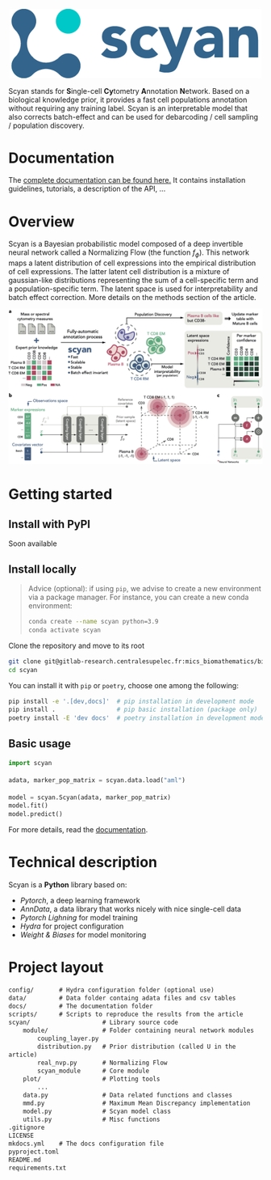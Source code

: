 <p align="center">
  <img src="./docs/assets/logo.png" alt="scyan_logo" width="500"/>
</p>

Scyan stands for **S**ingle-cell **Cy**tometry **A**nnotation **N**etwork. Based on a biological knowledge prior, it provides a fast cell populations annotation without requiring any training label. Scyan is an interpretable model that also corrects batch-effect and can be used for debarcoding / cell sampling / population discovery.

# Documentation

The [complete documentation can be found here.](https://2017blampeyq.pages.centralesupelec.fr/scyan/) It contains installation guidelines, tutorials, a description of the API, ...

# Overview

Scyan is a Bayesian probabilistic model composed of a deep invertible neural network called a Normalizing Flow (the function $f_{\phi}$). This network maps a latent distribution of cell expressions into the empirical distribution of cell expressions. The latter latent cell distribution is a mixture of gaussian-like distributions representing the sum of a cell-specific term and a population-specific term. The latent space is used for interpretability and batch effect correction. More details on the methods section of the article.

<p align="center">
  <img src="./docs/assets/overview.png" alt="overview_image"/>
</p>

# Getting started

## Install with PyPI

Soon available

## Install locally

> Advice (optional): if using `pip`, we advise to create a new environment via a package manager. For instance, you can create a new conda environment:
>
> ```bash
> conda create --name scyan python=3.9
> conda activate scyan
> ```

Clone the repository and move to its root

```bash
git clone git@gitlab-research.centralesupelec.fr:mics_biomathematics/biomaths/scyan.git
cd scyan
```

You can install it with `pip` or `poetry`, choose one among the following:

```bash
pip install -e '.[dev,docs]'  # pip installation in development mode
pip install .                 # pip basic installation (package only)
poetry install -E 'dev docs'  # poetry installation in development mode
```

## Basic usage

```py
import scyan

adata, marker_pop_matrix = scyan.data.load("aml")

model = scyan.Scyan(adata, marker_pop_matrix)
model.fit()
model.predict()
```

For more details, read the [documentation](https://2017blampeyq.pages.centralesupelec.fr/scyan/).

# Technical description

Scyan is a **Python** library based on:

- _Pytorch_, a deep learning framework
- _AnnData_, a data library that works nicely with nice single-cell data
- _Pytorch Lighning_ for model training
- _Hydra_ for project configuration
- _Weight & Biases_ for model monitoring

# Project layout

    config/       # Hydra configuration folder (optional use)
    data/         # Data folder containg adata files and csv tables
    docs/         # The documentation folder
    scripts/      # Scripts to reproduce the results from the article
    scyan/                    # Library source code
        module/               # Folder containing neural network modules
            coupling_layer.py
            distribution.py   # Prior distribution (called U in the article)
            real_nvp.py       # Normalizing Flow
            scyan_module      # Core module
        plot/                 # Plotting tools
            ...
        data.py               # Data related functions and classes
        mmd.py                # Maximum Mean Discrepancy implementation
        model.py              # Scyan model class
        utils.py              # Misc functions
    .gitignore
    LICENSE
    mkdocs.yml    # The docs configuration file
    pyproject.toml
    README.md
    requirements.txt
